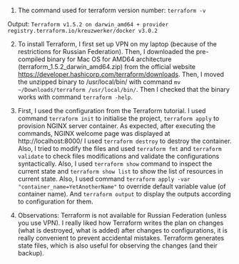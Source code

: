 1. The command used for terraform version number: `terraform -v`

Output: 
`Terraform v1.5.2 on darwin_amd64 + provider registry.terraform.io/kreuzwerker/docker v3.0.2`

2. To install Terraform, I first set up VPN on my laptop (because of the restrictions for Russian Federation). Then, I downloaded the pre-compiled binary for Mac OS for AMD64 architecture (terraform_1.5.2_darwin_amd64.zip) from the official website https://developer.hashicorp.com/terraform/downloads.
Then, I moved the unzipped binary to /usr/local/bin/ with command `mv ~/Downloads/terraform /usr/local/bin/`. Then I checked that the binary works with command `terraform -help`.

3. First, I used the configuration from the Terraform tutorial. I used command `terraform init` to initialise the project, `terraform apply` to provision NGINX server container. As expected, after executing the commands, NGINX welcome page was displayed at http://localhost:8000/
I used `terraform destroy` to destroy the container. Also, I tried to modify the files and used `terraform fmt` and `terraform validate` to check files modifications and validate the configurations syntactically. 
Also, I used `terraform show` command to inspect the current state and `terraform show list` to show the list of resources in current state. 
Also, I used command `terraform apply -var "container_name=YetAnotherName"` to override default variable value (of container name). And `terraform output` to display the outputs according to configuration for them.

4. Observations: Terraform is not available for Russian Federation (unless you use VPN). I really liked how Terraform writes the plan on changes (what is destroyed, what is added) after changes to configurations, it is really convenient to prevent accidental mistakes. Terraform generates state files, which is also useful for observing the changes (and their backup).
